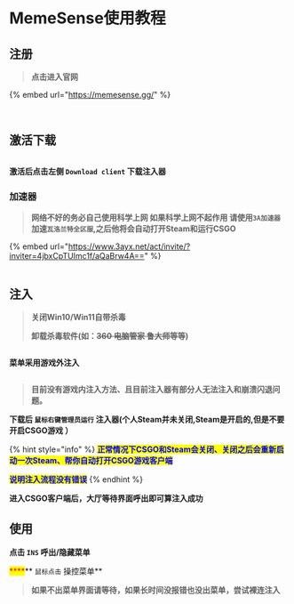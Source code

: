# MemeSense使用教程

## 注册

> **点击进入官网**

{% embed url="https://memesense.gg/" %}

<figure><img src="../../../.gitbook/assets/image (50).png" alt=""><figcaption></figcaption></figure>

<figure><img src="../../../.gitbook/assets/image (69).png" alt=""><figcaption></figcaption></figure>

## 激活下载

<figure><img src="../../../.gitbook/assets/image (70).png" alt=""><figcaption></figcaption></figure>

**激活后点击左侧 `Download client` 下载注入器**

### 加速器

> **网络不好的务必自己使用科学上网 如果科学上网不起作用 请使用`3A加速器` 加速`瓦洛兰特全区服`,之后他将会自动打开Steam和运行CSGO**

{% embed url="https://www.3ayx.net/act/invite/?inviter=4jbxCpTUImc1f/aQaBrw4A==" %}

<figure><img src="../../../.gitbook/assets/image (37).png" alt=""><figcaption></figcaption></figure>

## **注入**

> **关闭Win10/Win11自带杀毒**
>
> **卸载杀毒软件(如：**~~**360 电脑管家 鲁大师**~~**等等)**

<figure><img src="../../../.gitbook/assets/image (54).png" alt=""><figcaption></figcaption></figure>

**菜单采用游戏外注入**

<figure><img src="../../../.gitbook/assets/image (39).png" alt=""><figcaption></figcaption></figure>

> **目前没有游戏内注入方法、且目前注入器有部分人无法注入和崩溃闪退问题。**

**下载后 `鼠标右键管理员运行` 注入器(个人Steam并未关闭,Steam是开启的,但是不要开启CSGO游戏 ）**

{% hint style="info" %}
<mark style="color:blue;">**正常情况下CSGO和Steam会关闭、关闭之后会重新启动一次Steam、帮你自动打开CSGO游戏客户端**</mark>&#x20;

<mark style="color:blue;">**说明注入流程没有错误**</mark>
{% endhint %}

**进入CSGO客户端后，大厅等待界面呼出即可算注入成功**

## **使用**

**点击 `INS` 呼出/隐藏菜单**

&#x20;<mark style="color:red;">****</mark>** `鼠标点击` 操控菜单**

> **如果不出菜单界面请等待，如果长时间没报错也没出菜单，尝试裸连注入**
